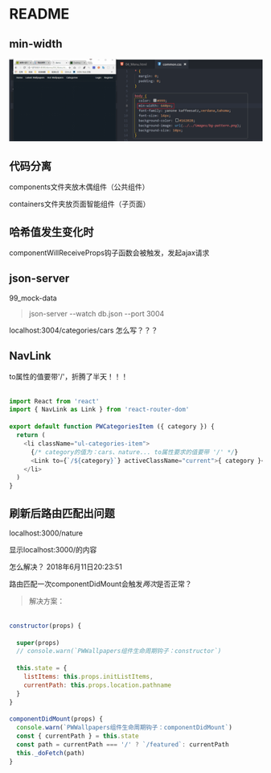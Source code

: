 # README

## min-width

![演示](./images/css-min-width_01.gif)

## 代码分离

components文件夹放木偶组件（公共组件）

containers文件夹放页面智能组件（子页面）

## 哈希值发生变化时

componentWillReceiveProps钩子函数会被触发，发起ajax请求

## json-server

99_mock-data

> json-server --watch db.json --port 3004

localhost:3004/categories/cars 怎么写？？？

## NavLink

to属性的值要带'/'，折腾了半天！！！

```js

import React from 'react'
import { NavLink as Link } from 'react-router-dom'

export default function PWCategoriesItem ({ category }) {
  return (
    <li className="ul-categories-item">
      {/* category的值为：cars、nature... to属性要求的值要带 '/' */}
      <Link to={`/${category}`} activeClassName="current">{ category }</Link>
    </li>
  )
}

```

## 刷新后路由匹配出问题

localhost:3000/nature

显示localhost:3000/的内容

怎么解决？
2018年6月11日20:23:51

路由匹配一次componentDidMount会触发*两次*是否正常？

> 解决方案：

```js

constructor(props) {

  super(props)
  // console.warn(`PWWallpapers组件生命周期钩子：constructor`)

  this.state = {
    listItems: this.props.initListItems,
    currentPath: this.props.location.pathname
  }
}

componentDidMount(props) {
  console.warn(`PWWallpapers组件生命周期钩子：componentDidMount`)
  const { currentPath } = this.state
  const path = currentPath === '/' ? `/featured`: currentPath
  this._doFetch(path)
}

```